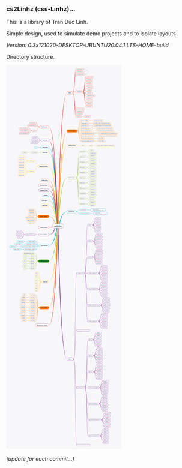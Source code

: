 ### cs2Linhz (css-Linhz)...

This is a library of Tran Duc Linh.

Simple design, used to simulate demo projects and to isolate layouts

*Version: 0.3x121020-DESKTOP-UBUNTU20.04.1.LTS-HOME-build*

Directory structure.

![asd](/cache/readme.png)

*(update for each commit...)*